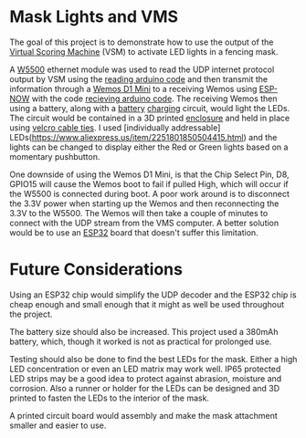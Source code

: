 # Mask Lights and VMS

The goal of this project is to demonstrate how to use the output of the [Virtual Scoring Machine](https://www.virtualscoringmachine.com/) (VSM) to activate LED lights in a fencing mask.

A [W5500](https://www.aliexpress.us/item/2251832715286410.html) ethernet module was used to read the UDP internet protocol output by VSM using the [reading arduino code](VSM_Parser_and_Transmitter.ino) and then transmit the information through a [Wemos D1 Mini](https://www.aliexpress.us/item/3256805831695231.html) to a receiving Wemos using [ESP-NOW](https://randomnerdtutorials.com/esp-now-esp8266-nodemcu-arduino-ide/) with the code [recieving arduino code](VSM_Receiver.ino). The receiving Wemos then using a battery, along with a [battery](https://www.aliexpress.us/item/3256805177143261.html) [charging](https://www.aliexpress.us/item/2255799917197675.html) circuit, would light the LEDs. The circuit would be contained in a 3D printed [enclosure](https://cad.onshape.com/documents/e3f7a63834521caf10d04e51/w/f984a904ae005ded8926723e/e/6f94e1e5a87ab69b3e5f6609?renderMode=0&uiState=65a7ed92b8541a012c2a0323) and held in place using [velcro cable ties](https://www.aliexpress.us/item/3256805287600600.html). I used [individually addressable] LEDs(https://www.aliexpress.us/item/2251801850504415.html) and the lights can be changed to display either the Red or Green lights based on a momentary pushbutton.

One downside of using the Wemos D1 Mini, is that the Chip Select Pin, D8, GPIO15 will cause the Wemos boot to fail if pulled High, which will occur if the W5500 is connected during boot. A poor work around is to disconnect the 3.3V power when starting up the Wemos and then reconnecting the 3.3V to the W5500. The Wemos will then take a couple of minutes to connect with the UDP stream from the VMS computer. A better solution would be to use an [ESP32](https://www.aliexpress.us/item/3256805801999922.html) board that doesn't suffer this limitation.

# Future Considerations

Using an ESP32 chip would simplify the UDP decoder and the ESP32 chip is cheap enough and small enough that it might as well be used throughout the project.

The battery size should also be increased. This project used a 380mAh battery, which, though it worked is not as practical for prolonged use.

Testing should also be done to find the best LEDs for the mask. Either a high LED concentration or even an LED matrix may work well. IP65 protected LED strips may be a good idea to protect against abrasion, moisture and corrosion. Also a runner or holder for the LEDs can be designed and 3D printed to fasten the LEDs to the interior of the mask.

A printed circuit board would assembly and make the mask attachment smaller and easier to use.
